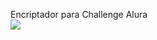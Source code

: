 Encriptador para Challenge Alura
<br>
<img src="https://media.giphy.com/media/jgV6F2GUsg3McLG2o4/giphy.gif" >
